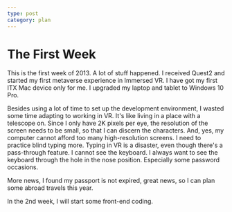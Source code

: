 ```yaml
---
type: post
category: plan
---
```

# The First Week

This is the first week of 2013. A lot of stuff happened. I received Quest2 and started my first metaverse experience in Immersed VR. I have got my first ITX Mac device only for me. I upgraded my laptop and tablet to Windows 10 Pro.

Besides using a lot of time to set up the development environment, I wasted some time adapting to working in VR. It's like living in a place with a telescope on. Since I only have 2K pixels per eye, the resolution of the screen needs to be small, so that I can discern the characters. And, yes, my computer cannot afford too many high-resolution screens. I need to practice blind typing more. Typing in VR is a disaster, even though there's a pass-through feature. I cannot see the keyboard. I always want to see the keyboard through the hole in the nose position. Especially some password occasions.

More news, I found my passport is not expired, great news, so I can plan some abroad travels this year.

In the 2nd week, I will start some front-end coding.

